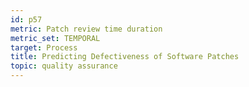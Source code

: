 ```yaml
---
id: p57
metric: Patch review time duration
metric_set: TEMPORAL
target: Process
title: Predicting Defectiveness of Software Patches
topic: quality assurance
---
```


